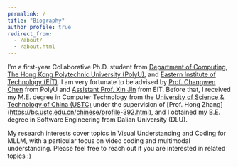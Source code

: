 ```yaml
---
permalink: /
title: "Biography"
author_profile: true
redirect_from: 
  - /about/
  - /about.html
---
```


I'm a first-year Collaborative Ph.D. student from [Department of Computing](https://www.polyu.edu.hk/comp/), [The Hong Kong Polytechnic University (PolyU)](https://www.polyu.edu.hk), and [Eastern Institute of Technology (EIT)](https://www.eitech.edu.cn/). I am very fortunate to be advised by [Prof. Changwen Chen](https://www.polyu.edu.hk/comp/people/academic-staff/prof-chen-changwen/?sc_lang=en) from PolyU and [Assistant Prof. Xin Jin](https://www.eitech.edu.cn/?tid=40&p=teacher) from EIT. Before that, I received my M.E. degree in Computer Technology from the [University of Science & Technology of China (USTC)](http://saids.ustc.edu.cn/main.htm) under the supervision of [Prof. Hong Zhang] (https://bs.ustc.edu.cn/chinese/profile-392.html), and I obtained my B.E. degree in Software Engineering from Dalian University (DLU).

My research interests cover topics in Visual Understanding and Coding for MLLM, with a particular focus on video coding and multimodal understanding. Please feel free to reach out if you are interested in related topics :)
